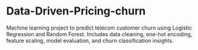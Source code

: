 # Data-Driven-Pricing-churn
Machine learning project to predict telecom customer churn using Logistic Regression and Random Forest. Includes data cleaning, one-hot encoding, feature scaling, model evaluation, and churn classification insights.
